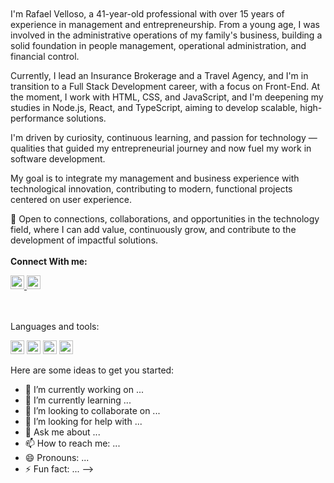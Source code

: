<br>
<br>
I'm Rafael Velloso, a 41-year-old professional with over 15 years of experience in management and entrepreneurship. From a young age, I was involved in the administrative operations of my family's business, building a solid foundation in people management, operational administration, and financial control.

Currently, I lead an Insurance Brokerage and a Travel Agency, and I'm in transition to a Full Stack Development career, with a focus on Front-End. At the moment, I work with HTML, CSS, and JavaScript, and I'm deepening my studies in Node.js, React, and TypeScript, aiming to develop scalable, high-performance solutions.

I'm driven by curiosity, continuous learning, and passion for technology — qualities that guided my entrepreneurial journey and now fuel my work in software development.

My goal is to integrate my management and business experience with technological innovation, contributing to modern, functional projects centered on user experience.

📩 Open to connections, collaborations, and opportunities in the technology field, where I can add value, continuously grow, and contribute to the development of impactful solutions.
<br>
<br>
<strong>Connect With me:</strong>
<p class="social-links">
  <a href="https://www.instagram.com/rafaelvellosoborges">
    <img width="22" height="auto" alt="Instagram" src="https://github.com/user-attachments/assets/6825fdc9-2249-40bd-8f22-7fa6ab540a05" />
  </a>
  <a href="https://www.linkedin.com/in/rafaelvelloso/">
    <img width="22" height="auto" alt="LinkedIn" src="https://github.com/user-attachments/assets/d90b1bab-cd7d-402b-acec-d77dc9ae7064" />
  </a>
</p>
<br>
<br>
<storng>Languages and tools:</storng>
<p>
  <img width="22" height="auto" alt="image-javascript" src="https://github.com/user-attachments/assets/fb5c9df8-edef-4684-becc-6ed3991a56a0" />
  <img width="22" height="auto" alt="image-html" src="https://github.com/user-attachments/assets/0361cbce-10d6-44d3-bd1d-61df9263e43b" />
  <img width="22" height="auto" alt="image-css" src="https://github.com/user-attachments/assets/bef9d1bb-f97a-421f-bae6-c4f8c68fd7a8" />
  <img width="22" height="auto" alt="image-nodejs" src="https://github.com/user-attachments/assets/b8665e91-3b3f-40fb-8214-1d5f759c22c9" />

</p>



Here are some ideas to get you started:

- 🔭 I’m currently working on ...
- 🌱 I’m currently learning ...
- 👯 I’m looking to collaborate on ...
- 🤔 I’m looking for help with ...
- 💬 Ask me about ...
- 📫 How to reach me: ...
- 😄 Pronouns: ...
- ⚡ Fun fact: ...
-->
